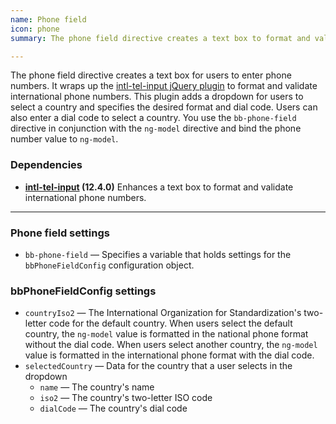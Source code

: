 ```yaml
---
name: Phone field
icon: phone
summary: The phone field directive creates a text box to format and validate international phone numbers.

---
```


The phone field directive creates a text box for users to enter phone numbers. It wraps up the [intl-tel-input jQuery plugin](http://jackocnr.com/intl-tel-input.html) to format and validate international phone numbers. This plugin adds a dropdown for users to select a country and specifies the desired format and dial code. Users can also enter a dial code to select a country. You use the `bb-phone-field` directive in conjunction with the `ng-model` directive and bind the phone number value to `ng-model`.

### Dependencies ###
- **[intl-tel-input](http://jackocnr.com/intl-tel-input.html) (12.4.0)** Enhances a text box to format and validate international phone numbers.

---

### Phone field settings ###
- `bb-phone-field` &mdash; Specifies a variable that holds settings for the `bbPhoneFieldConfig` configuration object.

### bbPhoneFieldConfig settings ###
- `countryIso2` &mdash; The International Organization for Standardization's two-letter code for the default country. When users select the default country, the `ng-model` value is formatted in the national phone format without the dial code. When users select another country, the `ng-model` value is formatted in the international phone format with the dial code.
- `selectedCountry` &mdash; Data for the country that a user selects in the dropdown
  - `name` &mdash; The country's name
  - `iso2` &mdash; The country's two-letter ISO code
  - `dialCode` &mdash; The country's dial code
